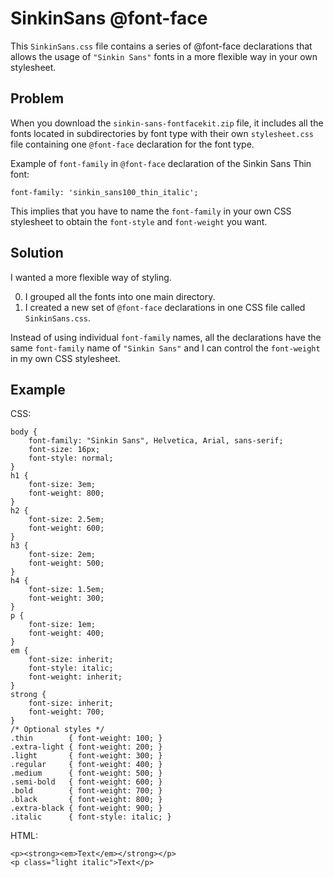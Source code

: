 SinkinSans @font-face
=====================

This `SinkinSans.css` file contains a series of @font-face declarations that allows the usage of `"Sinkin Sans"` fonts in a more flexible way in your own stylesheet.


Problem
-------

When you download the `sinkin-sans-fontfacekit.zip` file, it includes all the fonts located in subdirectories by font type with their own `stylesheet.css` file containing one `@font-face` declaration for the font type.

Example of `font-family` in `@font-face` declaration of the Sinkin Sans Thin font:

    font-family: 'sinkin_sans100_thin_italic';

This implies that you have to name the `font-family` in your own CSS stylesheet to obtain the `font-style` and `font-weight` you want.


Solution
--------

I wanted a more flexible way of styling.

0. I grouped all the fonts into one main directory.
0. I created a new set of `@font-face` declarations in one CSS file called `SinkinSans.css`.

Instead of using individual `font-family` names, all the declarations have the same `font-family` name of `"Sinkin Sans"` and I can control the `font-weight` in my own CSS stylesheet.


Example
-------

CSS:

    body {
        font-family: "Sinkin Sans", Helvetica, Arial, sans-serif;
        font-size: 16px;
        font-style: normal;
    }
    h1 {
        font-size: 3em;
        font-weight: 800;
    }
    h2 {
        font-size: 2.5em;
        font-weight: 600;
    }
    h3 {
        font-size: 2em;
        font-weight: 500;
    }
    h4 {
        font-size: 1.5em;
        font-weight: 300;
    }
    p {
        font-size: 1em;
        font-weight: 400;
    }
    em {
        font-size: inherit;
        font-style: italic;
        font-weight: inherit;
    }
    strong {
        font-size: inherit;
        font-weight: 700;
    }
    /* Optional styles */
    .thin        { font-weight: 100; }
    .extra-light { font-weight: 200; }
    .light       { font-weight: 300; }
    .regular     { font-weight: 400; }
    .medium      { font-weight: 500; }
    .semi-bold   { font-weight: 600; }
    .bold        { font-weight: 700; }
    .black       { font-weight: 800; }
    .extra-black { font-weight: 900; }
    .italic      { font-style: italic; }

HTML:

    <p><strong><em>Text</em></strong></p>
    <p class="light italic">Text</p>
